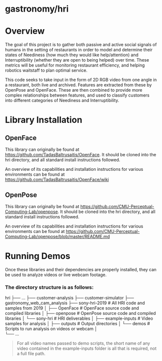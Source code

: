 # gastronomy/hri

Overview
======

The goal of this project is to gather both passive and active social signals of humans in the setting of restaurants in order to model and determine their states of Neediness (how much they would like help/attention) and Interruptibility (whether they are open to being helped) over time. These metrics will be useful for monitoring restaurant efficiency, and helping robotics waitstaff to plan optimal service.

This code seeks to take input in the form of 2D RGB video from one angle in a restaurant, both live and archived. Features are extracted from these by OpenPose and OpenFace. These are then combined to provide more complex relationships between features, and used to classify customers into different categories of Neediness and Interruptibility.

Library Installation
======

OpenFace
---------
This library can originally be found at https://github.com/TadasBaltrusaitis/OpenFace. It should be cloned into the hri directory, and all standard install instructions followed.

An overview of its capabilities and installation instructions for various environments can be found at https://github.com/TadasBaltrusaitis/OpenFace/wiki

OpenPose
---------
This library can originally be found at https://github.com/CMU-Perceptual-Computing-Lab/openpose. It should be cloned into the hri directory, and all standard install instructions followed.

An overview of its capabilities and installation instructions for various environments can be found at https://github.com/CMU-Perceptual-Computing-Lab/openpose/blob/master/README.md

Running Demos
======
Once these libraries and their dependencies are properly installed, they can be used to analyze videos or live webcam footage.


### The directory structure is as follows:
  hri
    ├── ...
    ├── customer-analysis
    ├── customer-simulator
    ├── gastronomy_web_cam_analysis
    ├── sony-hri-2019                  # All HRI code and samples from 2019
    │   ├── OpenFace         # OpenFace source code and compiled libraries
    │   ├── openpose         # OpenPose source code and compiled libraries
    │   └── sony-hri         # HRI deliverables
    │          ├── example-inputs         # Video samples for analysis
    │          ├── outputs                # Output directories
    │          └── demos                  # Scripts to run analysis on videos or webcam
    │   
    └── ...

> For all video names passed to demo scripts, the short name of any video contained in the example-inputs folder is all that is required, not a full file path.




